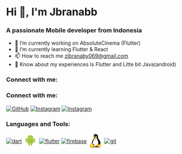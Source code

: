 # Hi 👋, I'm  Jbranabb
### A passionate Mobile developer from Indonesia

- 🔭 I’m currently working on AbsoluteCinema (Flutter)
- 🌱 I’m currently learning Flutter & React 
- 📫 How to reach me zibranaby069@gmail.com 
- 📄 Know about my experiences Is Flutter and Litte bit Java(android)

### Connect with me:

<h3 align="left">Connect with me:</h3>
<p align="left">
<a href="https://github.com/jbranabb" target="blank"><img align="center" src="https://cdn4.iconfinder.com/data/icons/iconsimple-logotypes/512/github-512.png" alt="GitHub" height="30" width="40"/></a>
<a href="https://www.instagram.com/jbranabb" target="blank"><img align="center" src="https://cdn-icons-png.flaticon.com/512/1384/1384031.png" alt="Instagram" height="30" width="40"/></a> <a href="https://gmail.com/zibranaby069@gmail.com" target="blank"><img align="center" src="https://img.icons8.com/?size=256&id=qyRpAggnV0zH&format=png" alt="Instagram" height="30" width="40"/></a>

<h3 align="left">Languages and Tools:</h3>
<p align="left">
<a href="https://en.wikipedia.org/wiki/Dart_(programming_language)" target="blank"><img align="center" src="https://www.vectorlogo.zone/logos/dartlang/dartlang-icon.svg" alt="dart" height="40" width="40"/></a> <a href="https://en.wikipedia.org/wiki/Android_(operating_system)" target="blank"><img align="center" src="https://raw.githubusercontent.com/devicons/devicon/master/icons/android/android-original-wordmark.svg" alt="android" height="40" width="40"/></a> <a href="https://en.wikipedia.org/wiki/Flutter_(software)" target="blank"><img align="center" src="https://www.vectorlogo.zone/logos/flutterio/flutterio-icon.svg" alt="flutter" height="40" width="40"/></a> <a href="https://en.wikipedia.org/wiki/Firebase" target="blank"><img align="center" src="https://www.vectorlogo.zone/logos/firebase/firebase-icon.svg" alt="firebase" height="40" width="40"/></a> <a href="https://en.wikipedia.org/wiki/Linux" target="blank"><img align="center" src="https://raw.githubusercontent.com/devicons/devicon/master/icons/linux/linux-original.svg" alt="linux" height="40" width="40"/></a> <a href="https://en.wikipedia.org/wiki/Git" target="blank"><img align="center" src="https://www.vectorlogo.zone/logos/git-scm/git-scm-icon.svg" alt="git" height="40" width="40"/></a> </p>
